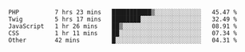 <!--START_SECTION:waka-->
```text
PHP          7 hrs 23 mins   ███████████▒░░░░░░░░░░░░░   45.47 % 
Twig         5 hrs 17 mins   ████████░░░░░░░░░░░░░░░░░   32.49 % 
JavaScript   1 hr 26 mins    ██▒░░░░░░░░░░░░░░░░░░░░░░   08.91 % 
CSS          1 hr 11 mins    ██░░░░░░░░░░░░░░░░░░░░░░░   07.34 % 
Other        42 mins         █░░░░░░░░░░░░░░░░░░░░░░░░   04.31 % 
```
<!--END_SECTION:waka-->
